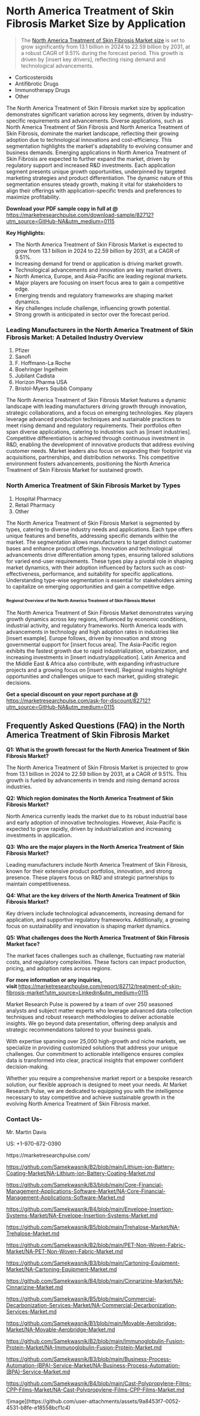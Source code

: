 <h1>North America Treatment of Skin Fibrosis Market&nbsp;Size by Application</h1><blockquote><p>The <a href="https://marketresearchpulse.com/download-sample/82712?utm_source=GitHub-NA&amp;utm_medium=0115">North America Treatment of Skin Fibrosis Market size</a> is set to grow significantly from 13.1 billion in 2024 to 22.59 billion by 2031, at a robust CAGR of 9.51% during the forecast period. This growth is driven by [insert key drivers], reflecting rising demand and technological advancements.</p></blockquote><ul><li>Corticosteroids<li> Antifibrotic Drugs<li> Immunotherapy Drugs<li> Other</li></ul><p>The North America Treatment of Skin Fibrosis market size by application demonstrates significant variation across key segments, driven by industry-specific requirements and advancements. Diverse applications, such as North America Treatment of Skin Fibrosis and North America Treatment of Skin Fibrosis, dominate the market landscape, reflecting their growing adoption due to technological innovations and cost-efficiency. This segmentation highlights the market's adaptability to evolving consumer and business demands. Emerging applications in North America Treatment of Skin Fibrosis are expected to further expand the market, driven by regulatory support and increased R&D investments. Each application segment presents unique growth opportunities, underpinned by targeted marketing strategies and product differentiation. The dynamic nature of this segmentation ensures steady growth, making it vital for stakeholders to align their offerings with application-specific trends and preferences to maximize profitability.</p><p><strong>Download your PDF sample copy in full at @ </strong><a href="https://marketresearchpulse.com/download-sample/82712?utm_source=GitHub-NA&amp;utm_medium=0115">https://marketresearchpulse.com/download-sample/82712?utm_source=GitHub-NA&amp;utm_medium=0115</a></p><p><strong>Key Highlights: </strong></p><ul><li>The North America Treatment of Skin Fibrosis Market is expected to grow from 13.1 billion in 2024 to 22.59 billion by 2031, at a CAGR of 9.51%.</li><li>Increasing demand for trend or application is driving market growth.</li><li>Technological advancements and innovation are key market drivers.</li><li>North America, Europe, and Asia-Pacific are leading regional markets.</li><li>Major players are focusing on insert focus area to gain a competitive edge.</li><li>Emerging trends and regulatory frameworks are shaping market dynamics.</li><li>Key challenges include challenge, influencing growth potential.</li><li>Strong growth is anticipated in sector over the forecast period.</li></ul><h3>Leading Manufacturers in the North America Treatment of Skin Fibrosis Market: A Detailed Industry Overview</h3><ol><li>Pfizer</li><li>Sanofi</li><li>F. Hoffmann-La Roche</li><li>Boehringer Ingelheim</li><li>Jubilant Cadista</li><li>Horizon Pharma USA</li><li>Bristol-Myers Squibb Company</li></ol><div class="flex max-w-full flex-col flex-grow"><div class="min-h-8 text-message flex w-full flex-col items-end gap-2 whitespace-normal break-words [.text-message+&amp;]:mt-5" dir="auto" data-message-author-role="assistant" data-message-id="fd8432e4-4910-450d-b182-61b7bfb0a01f" data-message-model-slug="gpt-4o"><div class="flex w-full flex-col gap-1 empty:hidden first:pt-[3px]"><div class="markdown prose w-full break-words dark:prose-invert light"><p>The North America Treatment of Skin Fibrosis Market features a dynamic landscape with leading manufacturers driving growth through innovation, strategic collaborations, and a focus on emerging technologies. Key players leverage advanced production techniques and sustainable practices to meet rising demand and regulatory requirements. Their portfolios often span diverse applications, catering to industries such as [insert industries]. Competitive differentiation is achieved through continuous investment in R&amp;D, enabling the development of innovative products that address evolving customer needs. Market leaders also focus on expanding their footprint via acquisitions, partnerships, and distribution networks. This competitive environment fosters advancements, positioning the North America Treatment of Skin Fibrosis Market for sustained growth.</p></div></div></div></div><h3>North America Treatment of Skin Fibrosis Market by Types</h3><ol><li>Hospital Pharmacy<li> Retail Pharmacy<li> Other</li></ol><div class="flex max-w-full flex-col flex-grow"><div class="min-h-8 text-message flex w-full flex-col items-end gap-2 whitespace-normal break-words [.text-message+&amp;]:mt-5" dir="auto" data-message-author-role="assistant" data-message-id="084470be-0bb7-4664-bddf-5156b4f41249" data-message-model-slug="gpt-4o-mini"><div class="flex w-full flex-col gap-1 empty:hidden first:pt-[3px]"><div class="markdown prose w-full break-words dark:prose-invert light"><p>The North America Treatment of Skin Fibrosis Market is segmented by types, catering to diverse industry needs and applications. Each type offers unique features and benefits, addressing specific demands within the market. The segmentation allows manufacturers to target distinct customer bases and enhance product offerings. Innovation and technological advancements drive differentiation among types, ensuring tailored solutions for varied end-user requirements. These types play a pivotal role in shaping market dynamics, with their adoption influenced by factors such as cost-effectiveness, performance, and suitability for specific applications. Understanding type-wise segmentation is essential for stakeholders aiming to capitalize on emerging opportunities and gain a competitive edge.</p></div></div></div></div><h3><span style="font-size: 11px;">Regional Overview of the North America Treatment of Skin Fibrosis Market</span></h3><div class="flex max-w-full flex-col flex-grow"><div class="min-h-8 text-message flex w-full flex-col items-end gap-2 whitespace-normal break-words [.text-message+&amp;]:mt-5" dir="auto" data-message-author-role="assistant" data-message-id="e9038762-ce64-4e30-91c9-9bd413514231" data-message-model-slug="gpt-4o-mini"><div class="flex w-full flex-col gap-1 empty:hidden first:pt-[3px]"><div class="markdown prose w-full break-words dark:prose-invert light"><p>The North America Treatment of Skin Fibrosis Market demonstrates varying growth dynamics across key regions, influenced by economic conditions, industrial activity, and regulatory frameworks. North America leads with advancements in technology and high adoption rates in industries like [insert example]. Europe follows, driven by innovation and strong governmental support for [insert focus area]. The Asia-Pacific region exhibits the fastest growth due to rapid industrialization, urbanization, and increasing investments in [insert industry/application]. Latin America and the Middle East &amp; Africa also contribute, with expanding infrastructure projects and a growing focus on [insert trend]. Regional insights highlight opportunities and challenges unique to each market, guiding strategic decisions.</p></div></div></div></div><p><strong>Get a special discount on your report purchase at @ </strong><a href="https://marketresearchpulse.com/ask-for-discount/82712?utm_source=GitHub-NA&amp;utm_medium=0115">https://marketresearchpulse.com/ask-for-discount/82712?utm_source=GitHub-NA&amp;utm_medium=0115</a></p><h2>Frequently Asked Questions (FAQ) in the North America Treatment of Skin Fibrosis Market</h2><p><strong>Q1: What is the growth forecast for the North America Treatment of Skin Fibrosis Market?</strong></p><p>The North America Treatment of Skin Fibrosis Market is projected to grow from 13.1 billion in 2024 to 22.59 billion by 2031, at a CAGR of 9.51%. This growth is fueled by advancements in trends and rising demand across industries.</p><p><strong>Q2: Which region dominates the North America Treatment of Skin Fibrosis Market?</strong></p><p>North America currently leads the market due to its robust industrial base and early adoption of innovative technologies. However, Asia-Pacific is expected to grow rapidly, driven by industrialization and increasing investments in application.</p><p><strong>Q3: Who are the major players in the North America Treatment of Skin Fibrosis Market?</strong></p><p>Leading manufacturers include North America Treatment of Skin Fibrosis, known for their extensive product portfolios, innovation, and strong presence. These players focus on R&amp;D and strategic partnerships to maintain competitiveness.</p><p><strong>Q4: What are the key drivers of the North America Treatment of Skin Fibrosis Market?</strong></p><p>Key drivers include technological advancements, increasing demand for application, and supportive regulatory frameworks. Additionally, a growing focus on sustainability and innovation is shaping market dynamics.</p><p><strong>Q5: What challenges does the North America Treatment of Skin Fibrosis Market face?</strong></p><p>The market faces challenges such as challenge, fluctuating raw material costs, and regulatory complexities. These factors can impact production, pricing, and adoption rates across regions.</p><p><strong>For more information or any inquiries, visit&nbsp;</strong><a href="https://marketresearchpulse.com/report/82712/treatment-of-skin-fibrosis-market?utm_source=Linkedin&utm_medium=0115">https://marketresearchpulse.com/report/82712/treatment-of-skin-fibrosis-market?utm_source=Linkedin&utm_medium=0115</a></p><p>Market Research Pulse is powered by a team of over 250 seasoned analysts and subject matter experts who leverage advanced data collection techniques and robust research methodologies to deliver actionable insights. We go beyond data presentation, offering deep analysis and strategic recommendations tailored to your business goals.</p><p>With expertise spanning over 25,000 high-growth and niche markets, we specialize in providing customized solutions that address your unique challenges. Our commitment to actionable intelligence ensures complex data is transformed into clear, practical insights that empower confident decision-making.</p><p>Whether you require a comprehensive market report or a bespoke research solution, our flexible approach is designed to meet your needs. At Market Research Pulse, we are dedicated to equipping you with the intelligence necessary to stay competitive and achieve sustainable growth in the evolving North America Treatment of Skin Fibrosis market.</p><h3><strong>Contact Us-</strong></h3><p>Mr. Martin Davis</p><p>US: +1-970-672-0390</p><p>https://marketresearchpulse.com/</p><p><a href="https://github.com/Samekwasnik/B2/blob/main/Lithium-ion-Battery-Coating-Market/NA-Lithium-ion-Battery-Coating-Market.md">https://github.com/Samekwasnik/B2/blob/main/Lithium-ion-Battery-Coating-Market/NA-Lithium-ion-Battery-Coating-Market.md</a></p><p><a href="https://github.com/Samekwasnik/B3/blob/main/Core-Financial-Management-Applications-Software-Market/NA-Core-Financial-Management-Applications-Software-Market.md">https://github.com/Samekwasnik/B3/blob/main/Core-Financial-Management-Applications-Software-Market/NA-Core-Financial-Management-Applications-Software-Market.md</a></p><p><a href="https://github.com/Samekwasnik/B4/blob/main/Envelope-Insertion-Systems-Market/NA-Envelope-Insertion-Systems-Market.md">https://github.com/Samekwasnik/B4/blob/main/Envelope-Insertion-Systems-Market/NA-Envelope-Insertion-Systems-Market.md</a></p><p><a href="https://github.com/Samekwasnik/B5/blob/main/Trehalose-Market/NA-Trehalose-Market.md">https://github.com/Samekwasnik/B5/blob/main/Trehalose-Market/NA-Trehalose-Market.md</a></p><p><a href="https://github.com/Samekwasnik/B2/blob/main/PET-Non-Woven-Fabric-Market/NA-PET-Non-Woven-Fabric-Market.md">https://github.com/Samekwasnik/B2/blob/main/PET-Non-Woven-Fabric-Market/NA-PET-Non-Woven-Fabric-Market.md</a></p><p><a href="https://github.com/Samekwasnik/B3/blob/main/Cartoning-Equipment-Market/NA-Cartoning-Equipment-Market.md">https://github.com/Samekwasnik/B3/blob/main/Cartoning-Equipment-Market/NA-Cartoning-Equipment-Market.md</a></p><p><a href="https://github.com/Samekwasnik/B4/blob/main/Cinnarizine-Market/NA-Cinnarizine-Market.md">https://github.com/Samekwasnik/B4/blob/main/Cinnarizine-Market/NA-Cinnarizine-Market.md</a></p><p><a href="https://github.com/Samekwasnik/B5/blob/main/Commercial-Decarbonization-Services-Market/NA-Commercial-Decarbonization-Services-Market.md">https://github.com/Samekwasnik/B5/blob/main/Commercial-Decarbonization-Services-Market/NA-Commercial-Decarbonization-Services-Market.md</a></p><p><a href="https://github.com/Samekwasnik/B1/blob/main/Movable-Aerobridge-Market/NA-Movable-Aerobridge-Market.md">https://github.com/Samekwasnik/B1/blob/main/Movable-Aerobridge-Market/NA-Movable-Aerobridge-Market.md</a></p><p><a href="https://github.com/Samekwasnik/B2/blob/main/Immunoglobulin-Fusion-Protein-Market/NA-Immunoglobulin-Fusion-Protein-Market.md">https://github.com/Samekwasnik/B2/blob/main/Immunoglobulin-Fusion-Protein-Market/NA-Immunoglobulin-Fusion-Protein-Market.md</a></p><p><a href="https://github.com/Samekwasnik/B3/blob/main/Business-Process-Automation-(BPA)-Service-Market/NA-Business-Process-Automation-(BPA)-Service-Market.md">https://github.com/Samekwasnik/B3/blob/main/Business-Process-Automation-(BPA)-Service-Market/NA-Business-Process-Automation-(BPA)-Service-Market.md</a></p><p><a href="https://github.com/Samekwasnik/B4/blob/main/Cast-Polypropylene-Films-CPP-Films-Market/NA-Cast-Polypropylene-Films-CPP-Films-Market.md">https://github.com/Samekwasnik/B4/blob/main/Cast-Polypropylene-Films-CPP-Films-Market/NA-Cast-Polypropylene-Films-CPP-Films-Market.md</a></p>
![image](https://github.com/user-attachments/assets/9a8453f7-0052-4531-b8fe-e18558bcf1c4)
